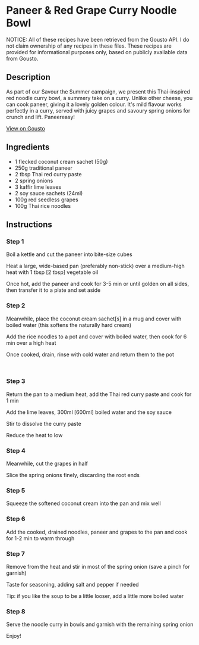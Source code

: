 # Paneer & Red Grape Curry Noodle Bowl 

NOTICE: All of these recipes have been retrieved from the Gousto API. I do not claim ownership of any recipes in these files. These recipes are provided for informational purposes only, based on publicly available data from Gousto.

## Description

As part of our Savour the Summer campaign, we present this Thai-inspired red noodle curry bowl, a summery take on a curry. Unlike other cheese, you can cook paneer, giving it a lovely golden colour. It's mild flavour works perfectly in a curry, served with juicy grapes and savoury spring onions for crunch and lift. Paneereasy! 

[View on Gousto](https://www.gousto.co.uk/recipes/cookbook/paneer-red-grape-curry-noodle-bowl)

## Ingredients

- 1 flecked coconut cream sachet (50g)
- 250g traditional paneer
- 2 tbsp Thai red curry paste 
- 2 spring onions 
- 3 kaffir lime leaves 
- 2 soy sauce sachets (24ml)
- 100g red seedless grapes 
- 100g Thai rice noodles

## Instructions


### Step 1

Boil a kettle and cut the paneer into bite-size cubes


Heat a large, wide-based pan (preferably non-stick) over a medium-high heat with 1 tbsp <span class="text-danger">[2 tbsp]</span> vegetable oil


Once hot, add the paneer and cook for 3-5 min or until golden on all sides, then transfer it to a plate and set aside


### Step 2

Meanwhile, place&nbsp;the coconut cream sachet<span class="text-danger">[s]</span> in a mug and cover with boiled water (this softens the naturally hard cream)


Add the rice noodles to a pot and cover with boiled water, then cook for 6 min over a high heat


Once&nbsp;cooked, drain, rinse with cold water and return them to the pot


&nbsp;


### Step 3

Return the pan to a medium heat, add the Thai red curry paste and cook for 1 min


Add the lime leaves, 300ml <span class="text-danger">[600ml]</span>&nbsp;boiled water and the soy sauce


Stir to dissolve the curry paste&nbsp;


Reduce the heat to low&nbsp;


### Step 4

Meanwhile, cut the grapes in half


Slice the spring onions finely, discarding the root ends&nbsp;


### Step 5

Squeeze the softened coconut cream into the pan and mix well


### Step 6

Add the cooked, drained noodles, paneer and grapes to the pan and cook for 1-2 min to warm through


### Step 7

Remove from the heat and stir in most of the spring onion (save a pinch for garnish)


Taste for seasoning, adding salt and pepper if needed


Tip: if you like the soup to be a little looser, add a little more boiled water

### Step 8

Serve the noodle curry in bowls and garnish with the remaining spring onion


Enjoy!

